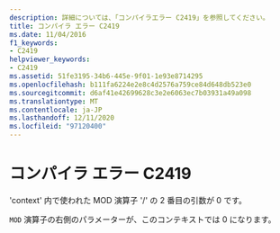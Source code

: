 ```yaml
---
description: 詳細については、「コンパイラエラー C2419」を参照してください。
title: コンパイラ エラー C2419
ms.date: 11/04/2016
f1_keywords:
- C2419
helpviewer_keywords:
- C2419
ms.assetid: 51fe3195-34b6-445e-9f01-1e93e8714295
ms.openlocfilehash: b111fa6224e2e8c4d2576a759ce84d648db523e0
ms.sourcegitcommit: d6af41e42699628c3e2e6063ec7b03931a49a098
ms.translationtype: MT
ms.contentlocale: ja-JP
ms.lasthandoff: 12/11/2020
ms.locfileid: "97120400"
---
```

# <a name="compiler-error-c2419"></a>コンパイラ エラー C2419

'context' 内で使われた MOD 演算子 '/' の 2 番目の引数が 0 です。

`MOD` 演算子の右側のパラメーターが、このコンテキストでは 0 になります。
